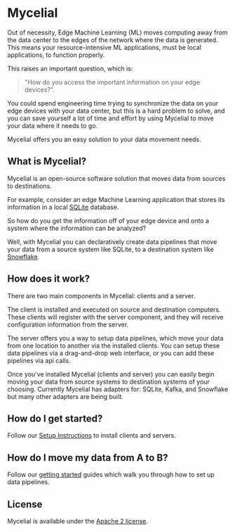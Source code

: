 # Mycelial

Out of necessity, Edge Machine Learning (ML) moves computing away from the data
center to the edges of the network where the data is generated. This means your
resource-intensive ML applications, must be local applications, to function
properly.

This raises an important question, which is: 

> "How do you access the important information on your edge devices?".

You could spend engineering time trying to synchronize the data on your edge 
devices with your data center, but this is a hard problem to solve, and you can
save yourself a lot of time and effort by using Mycelial to move your data where
it needs to go.

Mycelial offers you an easy solution to your data movement needs.

## What is Mycelial?

Mycelial is an open-source software solution that moves data from sources to 
destinations. 

For example, consider an edge Machine Learning application that stores its
information in a local [SQLite](https://sqlite.org/) database.

So how do you get the information off of your edge device and onto a system
where the information can be analyzed?

Well, with Mycelial you can declaratively create data pipelines that move your 
data from a source system like SQLite, to a destination system like
[Snowflake](https://www.snowflake.com/).

## How does it work?

There are two main components in Mycelial: clients and a server.

The client is installed and executed on source and destination computers. These
clients will register with the server component, and they will receive
configuration information from the server.

The server offers you a way to setup data pipelines, which move your data from
one location to another via the installed clients. You can setup these data
pipelines via a drag-and-drop web interface, or you can add these pipelines via
api calls.

Once you've installed Mycelial (clients and server) you can easily begin moving
your data from source systems to destination systems of your choosing. Currently
Mycelial has adapters for: SQLite, Kafka, and Snowflake but many other adapters 
are being built.

## How do I get started?

Follow our [Setup Instructions](/docs/Setup.md) to install clients and servers.

## How do I move my data from A to B?

Follow our [getting started](/docs/Getting_Started.md) guides which walk you
through how to set up data pipelines.

## License

Mycelial is available under the [Apache 2 license](LICENSE).